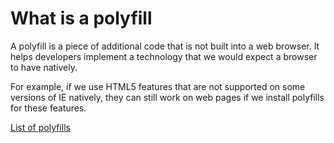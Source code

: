 # What is a polyfill

A polyfill is a piece of additional code that is not built into a web browser. It helps developers implement a technology that we would expect a browser to have natively.

For example, if we use HTML5 features that are not supported on some versions of IE natively, they can still work on web pages if we install polyfills for these features.

[List of polyfills](https://github.com/Modernizr/Modernizr/wiki/HTML5-Cross-browser-Polyfills)
